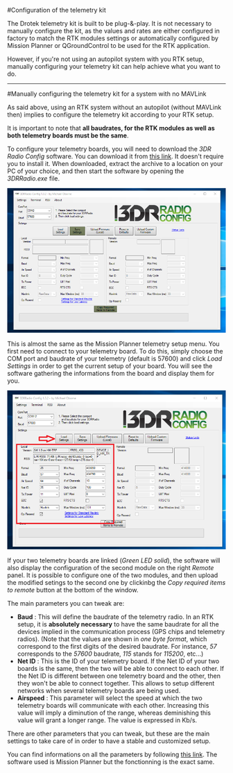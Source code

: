 #Configuration of the telemetry kit

The Drotek telemetry kit is built to be plug-&-play. It is not necessary to manually configure the kit, as the values and rates are either configured in factory to match the RTK modules settings or automatically configured by Mission Planner or QGroundControl to be used for the RTK application.

However, if you're not using an autopilot system with you RTK setup, manually configuring your telemetry kit can help achieve what you want to do. 

-----

#Manually configuring the telemetry kit for a system with no MAVLink

As said above, using an RTK system without an autopilot (without MAVLink then) implies to configure the telemetry kit according to your RTK setup. 

It is important to note that **all baudrates, for the RTK modules as well as both telemetry boards must be the same**. 

To configure your telemetry boards, you will need to download the _3DR Radio Config_ software. You can download it from [this link](http://vps.oborne.me/). It doesn't require you to install it. When downloaded, extract the archive to a location on your PC of your choice, and then start the software by opening the _3DRRadio.exe_ file.

<p align="center">
  <img src="./images/3drintro.png?raw=true" alt="3DR Config Main"/>
</p>

This is almost the same as the Mission Planner telemetry setup menu. You first need to connect to your telemetry board. To do this, simply choose the COM port and baudrate of your telemetry (default is 57600) and click _Load Settings_ in order to get the current setup of your board. You will see the software gathering the informations from the board and display them for you. 

<p align="center">
  <img src="./images/3drfill.png?raw=true" alt="3DR Config Main"/>
</p>

If your two telemetry boards are linked (_Green LED solid_), the software will also display the configuration of the second module on the right _Remote_ panel. It is possible to configure one of the two modules, and then upload the modified setings to the second one by clickinbg the _Copy required items to remote_ button at the bottom of the window.

The main parameters you can tweak are:
*  **Baud** : This will define the baudrate of the telemetry radio. In an RTK setup, it is **absolutely necessary** to have the same baudrate for all the devices implied in the communication process (GPS chips and telemetry radios). (Note that the values are shown in _one byte format_, which correspond to the first digits of the desired baudrate. For instance, _57_ corresponds to the _57600_ baudrate, _115_ stands for _115200_, etc...)
* **Net ID** : This is the ID of your telemetry board. If the Net ID of your two boards is the same, then the two will be able to connect to each other. If the Net ID is different between one telemetry board and the other, then they won't be able to connect together. This allows to setup different networks when several telemetry boards are being used. 
* **Airspeed** : This parameter will select the speed at which the two telemetry boards will communicate with each other. Increasing this value will imply a diminution of the range, whereas deminishing this value will grant a longer range. The value is expressed in Kb/s.

There are other parameters that you can tweak, but these are the main settings to take care of in order to have a stable and customized setup.

You can find informations on all the parameters by following [this link](http://ardupilot.org/copter/docs/common-configuring-a-telemetry-radio-using-mission-planner.html). The software used is Mission Planner but the fonctionning is the exact same.

